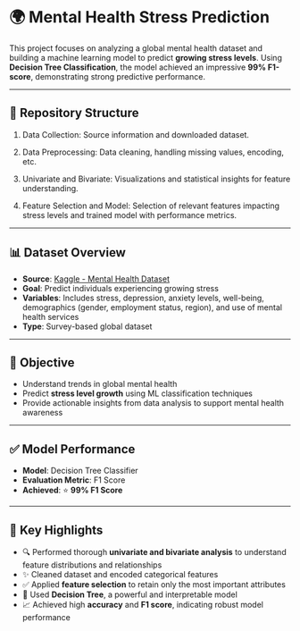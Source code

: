 # 🌍 Mental Health Stress Prediction

This project focuses on analyzing a global mental health dataset and building a machine learning model to predict **growing stress levels**. Using **Decision Tree Classification**, the model achieved an impressive **99% F1-score**, demonstrating strong predictive performance.

---


## 📂 Repository Structure

1. Data Collection: 
Source information and downloaded dataset.

2. Data Preprocessing: 
Data cleaning, handling missing values, encoding, etc.

3. Univariate and Bivariate: 
Visualizations and statistical insights for feature understanding.

4. Feature Selection and Model: 
Selection of relevant features impacting stress levels and trained model with performance metrics.                                                                                                                             

    

---

## 📊 Dataset Overview

- **Source**: [Kaggle - Mental Health Dataset](https://www.kaggle.com/datasets/divaniazzahra/mental-health-dataset)
- **Goal**: Predict individuals experiencing growing stress
- **Variables**: Includes stress, depression, anxiety levels, well-being, demographics (gender, employment status, region), and use of mental health services
- **Type**: Survey-based global dataset

---

## 🧠 Objective

- Understand trends in global mental health
- Predict **stress level growth** using ML classification techniques
- Provide actionable insights from data analysis to support mental health awareness

---

## ✅ Model Performance

- **Model**: Decision Tree Classifier  
- **Evaluation Metric**: F1 Score  
- **Achieved**: ⭐ **99% F1 Score**

---

## 📌 Key Highlights

- 🔍 Performed thorough **univariate and bivariate analysis** to understand feature distributions and relationships  
- ✨ Cleaned dataset and encoded categorical features  
- ✅ Applied **feature selection** to retain only the most important attributes  
- 🌳 Used **Decision Tree**, a powerful and interpretable model  
- 📈 Achieved high **accuracy** and **F1 score**, indicating robust model performance  

